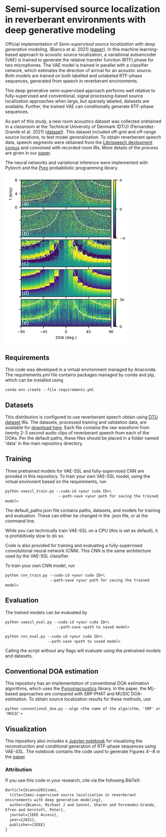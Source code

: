 # Semi-supervised source localization in reverberant environments with deep generative modeling

Official implementation of *Semi-supervised source localization with deep generative modeling*, (Bianco et al. 2021) ([paper](https://doi.org/10.1109/ACCESS.2021.3087697)). In this machine learning-based approach to acoustic source localization, a variational autoencoder (VAE) is trained to generate the relative transfer function (RTF) phase for two microphones. The VAE model is trained in parallel with a classifier network, which estimates the direction of arrival for an acoustic source. Both models are trained on both labelled and unlabeled RTF-phase sequences, generated from speech in reverberant environments.

This deep generative semi-supervised approach performs well relative to fully-supervised and conventional, signal processing-based source localization approaches when large, but sparsely labeled, datasets are available. Further, the trained VAE can conditionally generate RTF-phase sequences.

As part of this study, a new room acoustics dataset was collected onbtained in a classroom at the Technical University of Denmark (DTU) (Fernandez-Grande et al. 2021)
([dataset](https://dx.doi.org/10.21227/c5cn-jv76)). This dataset included off-grid and off-range source locations, to test model generalization. To obtain reverberant speech data, speech segments were obtained from the [Librispeech devlopment corpus](https://www.openslr.org/12) and convolved with recorded room IRs. More details of the process are given in our [paper](https://doi.org/10.1109/ACCESS.2021.3087697).

The neural networks and variational inference were implemented with Pytorch and the [Pyro](https://pyro.ai/) probabilistic programming library.

<img src="static/img1.png" width="400">

## Requirements

This code was developed in a virtual environment managed by Anaconda. The requirements.yml file contains packages managed by conda and pip, which can be installed using
```
conda env create --file requirements.yml
```

## Datasets

This distribution is configured to use reverberant speech obtain using [DTU dataset](https://dx.doi.org/10.21227/c5cn-jv76) IRs. The datasets, processed training and validation data, are available for [download here](https://acsweb.ucsd.edu/~mbianco/data/). Each file contains the raw waveform from twenty 2-3 second audio clips of reverberant speech from each of the DOAs. Per the default paths, these files should be placed in a folder named 'data' in the main repository directory.

## Training

Three pretrained models for VAE-SSL and fully-supervised CNN are provded in this repository. To train your own VAE-SSL model, using the virtual environent based on the requirements, run
```
python vaessl_train.py --cuda-id <your cuda ID>\
                        --path-save <your path for saving the trained model>
```
  
The default_paths.json file contains paths, datasets, and models for training and evaluation. These can either be changed in the .json file, or at the command line.

While you can technically train VAE-SSL on a CPU (this is set as default), it is prohibitively slow to do so.

Code is also provided for training and evaluating a fully-supervised convolutional neural network (CNN). This CNN is the same architecture used by the VAE-SSL classifier.

To train your own CNN model, run
```
python cnn_train.py --cuda-id <your cuda ID>\
                    --path-save <your path for saving the trained model>
```


## Evaluation
The trained models can be evaluated by
```
python vaessl_eval.py --cuda-id <your cuda ID>\
                       --path-save <path to saved model>
```
```
python cnn_eval.py --cuda-id <your cuda ID>\
                   --path-save <path to saved model>
```
Calling the script without any flags will evaluate using the pretrained models and datasets.

## Conventional DOA estimation
This repository has an implementation of conventional DOA estimation algorithms, which uses the [Pyroomacoustics](https://pyroomacoustics.readthedocs.io/en/pypi-release/index.html) library. In the paper, the ML-based approaches are compared with SRP-PHAT and MUSIC DOA-estimation. To obtain source localization results for these methods, use
```
python conventional_doa.py --algo <the name of the algorithm, 'SRP' or 'MUSIC'>
```

## Visualization
This repository also includes a [Jupyter notebook](https://github.com/mikebianco/vaessl-doa/blob/main/generative_viz.ipynb) for visualizing the reconstruction and conditional generation of RTF-phase sequences using VAE-SSL. The notebook contains the code used to generate Figures 4--8 in the [paper](https://doi.org/10.1109/ACCESS.2021.3087697).


### Attribution

If you use this code in your research, cite via the following BibTeX:

```
@article{bianco2021semi,
  title={Semi-supervised source localization in reverberant environments with deep generative modeling},
  author={Bianco, Michael J and Gannot, Sharon and Fernandez-Grande, Efren and Gerstoft, Peter},
  journal={IEEE Access},
  year={2021},
  publisher={IEEE}
}
```
